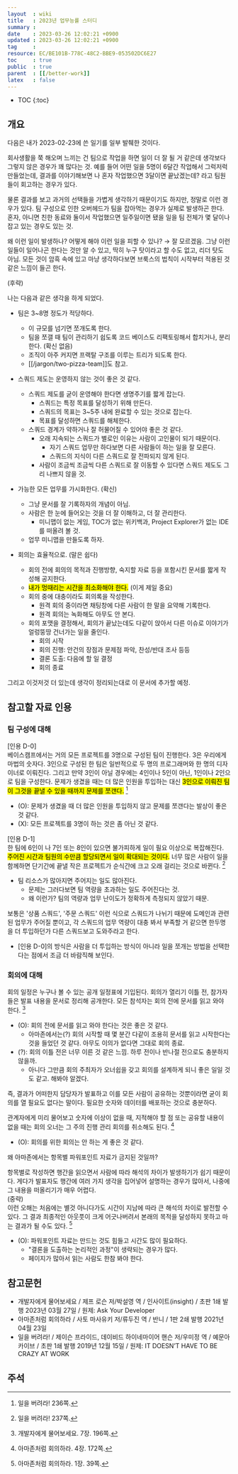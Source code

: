 ```yaml
---
layout  : wiki
title   : 2023년 업무능률 스터디
summary : 
date    : 2023-03-26 12:02:21 +0900
updated : 2023-03-26 12:02:21 +0900
tag     : 
resource: EC/BE101B-778C-48C2-BBE9-053502DC6E27
toc     : true
public  : true
parent  : [[/better-work]]
latex   : false
---
```

* TOC
{:toc}

## 개요

다음은 내가 2023-02-23에 쓴 일기를 일부 발췌한 것이다.

>
회사생활을 쭉 해오며 느끼는 건 팀으로 작업을 하면 일이 더 잘 될 거 같은데 생각보다 그렇지 않은 경우가 꽤 많다는 것. 예를 들어 어떤 일을 5명이 6달간 작업해서 그럭저럭 만들었는데, 결과를 이야기해보면 나 혼자 작업했으면 3달이면 끝났겠는데? 라고 팀원들이 회고하는 경우가 있다.
>
물론 결과를 보고 과거의 선택들을 가볍게 생각하기 때문이기도 하지만, 정말로 이런 경우가 있다. 팀 구성으로 인한 오버헤드가 팀을 잡아먹는 경우가 실제로 발생하곤 한다. 혼자, 아니면 친한 동료와 둘이서 작업했으면 일주일이면 됐을 일을 팀 전체가 몇 달이나 잡고 있는 경우도 있는 것.
>
왜 이런 일이 발생하나? 어떻게 해야 이런 일을 피할 수 있나? → 잘 모르겠음. 그냥 이런 일들이 일어나곤 한다는 것만 알 수 있고, 딱히 누구 탓이라고 할 수도 없고, 리더 탓도 아님. 모든 것이 암흑 속에 있고 마냥 생각하다보면 브룩스의 법칙이 시작부터 적용된 것 같은 느낌이 들곤 한다.
>
(후략)

나는 다음과 같은 생각을 하게 되었다.

- 팀은 3~8명 정도가 적당하다.
    - 이 규모를 넘기면 쪼개도록 한다.
    - 팀을 쪼갤 때 팀이 관리하기 쉽도록 코드 베이스도 리팩토링해서 합치거나, 분리한다. (확신 없음)
    - 조직이 아주 커지면 프랙탈 구조를 이루는 트리가 되도록 한다.
    - [[/jargon/two-pizza-team]]도 참고.

- 스쿼드 제도는 운영하지 않는 것이 좋은 것 같다.
    - 스쿼드 제도를 굳이 운영해야 한다면 생명주기를 짧게 잡는다.
        - 스쿼드는 특정 목표를 달성하기 위해 만든다.
        - 스쿼드의 목표는 3~5주 내에 완료할 수 있는 것으로 잡는다.
        - 목표를 달성하면 스쿼드를 해체한다.
    - 스쿼드 경계가 약하거나 잘 허물어질 수 있어야 좋은 것 같다.
        - 오래 지속되는 스쿼드가 별로인 이유는 사람이 고인물이 되기 때문이다.
            - 자기 스쿼드 업무만 하다보면 다른 사람들이 하는 일을 잘 모른다.
            - 스쿼드의 지식이 다른 스쿼드로 잘 전파되지 않게 된다.
        - 사람이 조금씩 조금씩 다른 스쿼드로 잘 이동할 수 있다면 스쿼드 제도도 그리 나쁘지 않을 것.

- 가능한 모든 업무를 가시화한다. (확신)
    - 그냥 문서를 잘 기록하자의 개념이 아님.
    - 사람은 한 눈에 들어오는 것을 더 잘 이해하고, 더 잘 관리한다.
        - 미니맵이 없는 게임, TOC가 없는 위키백과, Project Explorer가 없는 IDE를 떠올려 볼 것.
    - 업무 미니맵을 만들도록 하자.

- 회의는 효율적으로. (말은 쉽다)
    - 회의 전에 회의의 목적과 진행방향, 숙지할 자료 등을 포함시킨 문서를 짧게 작성해 공지한다.
    - <mark>내가 멍때리는 시간을 최소화해야 한다.</mark> (이게 제일 중요)
    - 회의 중에 대충이라도 회의록을 작성한다.
        - 원격 회의 중이라면 채팅창에 다른 사람이 한 말을 요약해 기록한다.
        - 원격 회의는 녹화해도 아무도 안 본다.
    - 회의 포맷을 결정해서, 회의가 끝났는데도 다같이 앉아서 다른 이슈로 이야기가 얼렁뚱땅 건너가는 일을 줄인다.
        - 회의 시작
        - 회의 진행: 안건의 장점과 문제점 파악, 찬성/반대 조사 등등
        - 결론 도출: 다음에 할 일 결정
        - 회의 종료

그리고 이것저것 더 있는데 생각이 정리되는대로 이 문서에 추가할 예정.

## 참고할 자료 인용

### 팀 구성에 대해

>
[인용 D-0]  
베이스캠프에서는 거의 모든 프로젝트를 3명으로 구성된 팀이 진행한다.
3은 우리에게 마법의 숫자다.
3인으로 구성된 한 팀은 일반적으로 두 명의 프로그래머와 한 명의 디자이너로 이뤄진다.
그리고 만약 3인이 아닐 경우에는 4인이나 5인이 아닌, 1인이나 2인으로 팀을 구성한다.
문제가 생겼을 때는 더 많은 인원을 투입하는 대신 <mark>3인으로 이뤄진 팀이 그것을 끝낼 수 있을 때까지 문제를 쪼갠다.</mark>
[^dhh-236]

- (O): 문제가 생겼을 때 더 많은 인원을 투입하지 않고 문제를 쪼갠다는 발상이 좋은 것 같다.
- (X): 모든 프로젝트를 3명이 하는 것은 좀 아닌 것 같다.

>
[인용 D-1]  
한 팀에 6인이 나 7인 또는 8인이 있으면 불가피하게 일이 필요 이상으로 복잡해진다.
<mark>주어진 시간과 팀원의 수만큼 할당되면서 일이 확대되는 것이다.</mark>
너무 많은 사람이 일을 함께하면 단기간에 끝낼 작은 프로젝트가 순식간에 크고 오래 걸리는 것으로 바뀐다.
[^dhh-237]

- 팀 리소스가 많아지면 주어지는 일도 많아진다.
    - 문제는 그러다보면 팀 역량을 초과하는 일도 주어진다는 것.
    - 왜 이런가? 팀의 역량과 업무 난이도가 정확하게 측정되지 않았기 때문.

보통은 '상품 스쿼드', '주문 스쿼드' 이런 식으로 스쿼드가 나뉘기 때문에 도메인과 관련된 업무가 주어질 뿐이고, 각 스쿼드의 업무 역량이 대충 봐서 부족할 거 같으면 한두명을 더 투입하던가 다른 스쿼드보고 도와주라고 한다.

- [인용 D-0]의 방식은 사람을 더 투입하는 방식이 아니라 일을 쪼개는 방법을 선택한다는 점에서 조금 더 바람직해 보인다.

### 회의에 대해

>
회의 일정은 누구나 볼 수 있는 공개 일정표에 기입된다.
회의가 열리기 이틀 전, 참가자들은 발표 내용을 문서로 정리해 공개한다.
모든 참석자는 회의 전에 문서를 읽고 와야 한다.
[^ask-196]

- (O): 회의 전에 문서를 읽고 와야 한다는 것은 좋은 것 같다.
    - 아마존에서는(?) 회의 시작할 때 몇 분간 다같이 조용히 문서를 읽고 시작한다는 것을 들었던 것 같다. 아무도 이의가 없다면 그대로 회의 종료.
- (?): 회의 이틀 전은 너무 이른 것 같은 느낌. 하루 전이나 반나절 전으로도 충분하지 않을까.
    - 아니다 그만큼 회의 주최자가 오너쉽을 갖고 회의를 설계하게 되니 좋은 일일 것도 같고. 해봐야 알겠다.

>
즉, 결과가 어떠한지 담당자가 발표하고 이를 모든 사람이 공유하는 것뿐이라면 굳이 회의를 열 필요도 없다는 말이다.
필요한 숫자와 데이터를 배포하는 것으로 충분하다.
>
관계자에게 미리 물어보고 숫자에 이상이 없을 때, 지적해야 할 점 또는 공유할 내용이 없을 때는 회의 오너는 그 주의 진행 관리 회의를 취소해도 된다.
[^amazon-172]

- (O): 회의를 위한 회의는 안 하는 게 좋은 것 같다.

>
왜 아마존에서는 항목별 파워포인트 자료가 금지된 것일까?
>
항목별로 작성하면 행간을 읽으면서 사람에 따라 해석의 차이가 발생하기가 쉽기 때문이다.
게다가 발표자도 행간에 여러 가지 생각을 집어넣어 설명하는 경우가 많아서, 나중에 그 내용을 떠올리기가 매우 어렵다.  
(중략)  
이런 오해는 처음에는 별것 아니다가도 시간이 지남에 따라 큰 해석의 차이로 발전할 수 있다.
그 결과 최종적인 아웃풋이 크게 어긋나버려서 본래의 목적을 달성하지 못하고 마는 결과가 될 수도 있다.
[^amazon-39]

- (O): 파워포인트 자료는 만드는 것도 힘들고 시간도 많이 필요하다.
    - "결론을 도출하는 논리적인 과정"이 생략되는 경우가 많다.
    - 페이지가 많아서 읽는 사람도 한참 봐야 한다.



## 참고문헌

- 개발자에게 물어보세요 / 제프 로슨 저/박설영 역 / 인사이트(insight) / 초판 1쇄 발행 2023년 03월 27일 / 원제: Ask Your Developer
- 아마존처럼 회의하라 / 사토 마사유키 저/류두진 역 / 반니 / 1판 2쇄 발행 2021년 04월 23일
- 일을 버려라! / 제이슨 프라이드, 데이비드 하이네마이어 핸슨 저/우미정 역 / 예문아카이브 / 초판 1쇄 발행 2019년 12월 15일 / 원제: IT DOESN’T HAVE TO BE CRAZY AT WORK

## 주석

[^dhh-236]: 일을 버려라! 236쪽.
[^dhh-237]: 일을 버려라! 237쪽.
[^ask-196]: 개발자에게 물어보세요. 7장. 196쪽.
[^amazon-172]: 아마존처럼 회의하라. 4장. 172쪽.
[^amazon-39]: 아마존처럼 회의하라. 1장. 39쪽.
